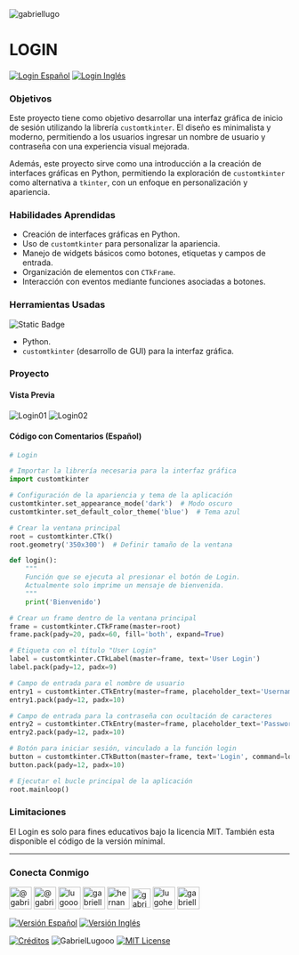 <img align="center" src="https://media.licdn.com/dms/image/v2/D4D16AQGUNxQ7NSC05A/profile-displaybackgroundimage-shrink_350_1400/profile-displaybackgroundimage-shrink_350_1400/0/1738695150340?e=1744243200&v=beta&t=oXX-ixT9bR3dJcYCLv4KBs5wjKFoeP0524kFGHQMYmQ" alt="gabriellugo" />

# LOGIN

<a href="https://github.com/GabrielLugooo/Login/blob/main/README%20Spanish.md" target="_blank" rel="noreferrer noopener"> <img align="center" src="https://img.shields.io/badge/Login%20Español-000000" alt="Login Español" /></a>
<a href="https://github.com/GabrielLugooo/Login" target="_blank" rel="noreferrer noopener"> <img align="center" src="https://img.shields.io/badge/Login%20Inglés-green" alt="Login Inglés" /></a>

### Objetivos

Este proyecto tiene como objetivo desarrollar una interfaz gráfica de inicio de sesión utilizando la librería `customtkinter`. El diseño es minimalista y moderno, permitiendo a los usuarios ingresar un nombre de usuario y contraseña con una experiencia visual mejorada.

Además, este proyecto sirve como una introducción a la creación de interfaces gráficas en Python, permitiendo la exploración de `customtkinter` como alternativa a `tkinter`, con un enfoque en personalización y apariencia.

### Habilidades Aprendidas

- Creación de interfaces gráficas en Python.
- Uso de `customtkinter` para personalizar la apariencia.
- Manejo de widgets básicos como botones, etiquetas y campos de entrada.
- Organización de elementos con `CTkFrame`.
- Interacción con eventos mediante funciones asociadas a botones.

### Herramientas Usadas

![Static Badge](https://img.shields.io/badge/Python-000000?logo=python&logoSize=auto)

- Python.
- `customtkinter` (desarrollo de GUI) para la interfaz gráfica.

### Proyecto

#### Vista Previa

<img align="center" src="https://i.imgur.com/vksNgqS.jpeg" alt="Login01" />
<img align="center" src="https://i.imgur.com/D4w03G0.jpeg" alt="Login02" />

#### Código con Comentarios (Español)

```python
# Login

# Importar la librería necesaria para la interfaz gráfica
import customtkinter

# Configuración de la apariencia y tema de la aplicación
customtkinter.set_appearance_mode('dark')  # Modo oscuro
customtkinter.set_default_color_theme('blue')  # Tema azul

# Crear la ventana principal
root = customtkinter.CTk()
root.geometry('350x300')  # Definir tamaño de la ventana

def login():
    """
    Función que se ejecuta al presionar el botón de Login.
    Actualmente solo imprime un mensaje de bienvenida.
    """
    print('Bienvenido')

# Crear un frame dentro de la ventana principal
frame = customtkinter.CTkFrame(master=root)
frame.pack(pady=20, padx=60, fill='both', expand=True)

# Etiqueta con el título "User Login"
label = customtkinter.CTkLabel(master=frame, text='User Login')
label.pack(pady=12, padx=9)

# Campo de entrada para el nombre de usuario
entry1 = customtkinter.CTkEntry(master=frame, placeholder_text='Username')
entry1.pack(pady=12, padx=10)

# Campo de entrada para la contraseña con ocultación de caracteres
entry2 = customtkinter.CTkEntry(master=frame, placeholder_text='Password', show='*')
entry2.pack(pady=12, padx=10)

# Botón para iniciar sesión, vinculado a la función login
button = customtkinter.CTkButton(master=frame, text='Login', command=login)
button.pack(pady=12, padx=10)

# Ejecutar el bucle principal de la aplicación
root.mainloop()
```

### Limitaciones

El Login es solo para fines educativos bajo la licencia MIT.
También esta disponible el código de la versión mínimal.

---

<h3 align="left">Conecta Conmigo</h3>

<p align="left">
<a href="https://www.youtube.com/@gabriellugooo" target="_blank" rel="noreferrer noopener"> <img align="center" src="https://img.icons8.com/?size=50&id=55200&format=png" alt="@gabriellugooo" height="40" width="40" /></a>
<a href="http://www.tiktok.com/@gabriellugooo" target="_blank" rel="noreferrer noopener"> <img align="center" src="https://img.icons8.com/?size=50&id=118638&format=png" alt="@gabriellugooo" height="40" width="40" /></a>
<a href="https://instagram.com/lugooogabriel" target="_blank" rel="noreferrer noopener"> <img align="center" src="https://img.icons8.com/?size=50&id=32309&format=png" alt="lugooogabriel" height="40" width="40" /></a>
<a href="https://twitter.com/gabriellugo__" target="_blank" rel="noreferrer noopener"> <img align="center" src="https://img.icons8.com/?size=50&id=phOKFKYpe00C&format=png" alt="gabriellugo__" height="40" width="40" /></a>
<a href="https://www.linkedin.com/in/hernando-gabriel-lugo" target="_blank" rel="noreferrer noopener"> <img align="center" src="https://img.icons8.com/?size=50&id=8808&format=png" alt="hernando-gabriel-lugo" height="40" width="40" /></a>
<a href="https://github.com/GabrielLugooo" target="_blank" rel="noreferrer noopener"> <img align="center" src="https://img.icons8.com/?size=80&id=AngkmzgE6d3E&format=png" alt="gabriellugooo" height="34" width="34" /></a>
<a href="mailto:lugohernandogabriel@gmail.com"> <img align="center" src="https://img.icons8.com/?size=50&id=38036&format=png" alt="lugohernandogabriel@gmail.com" height="40" width="40" /></a>
<a href="https://linktr.ee/gabriellugooo" target="_blank" rel="noreferrer noopener"> <img align="center" src="https://simpleicons.org/icons/linktree.svg" alt="gabriellugooo" height="40" width="40" /></a>
</p>

<p align="left">
<a href="https://github.com/GabrielLugooo/GabrielLugooo/blob/main/Readme%20Spanish.md" target="_blank" rel="noreferrer noopener"> <img align="center" src="https://img.shields.io/badge/Versión%20Español-000000" alt="Versión Español" /></a>
<a href="https://github.com/GabrielLugooo/GabrielLugooo/blob/main/README.md" target="_blank" rel="noreferrer noopener"> <img align="center" src="https://img.shields.io/badge/Versión%20Inglés-Green" alt="Versión Inglés" /></a>

</p>

<a href="https://linktr.ee/gabriellugooo" target="_blank" rel="noreferrer noopener"> <img align="center" src="https://img.shields.io/badge/Créditos-Gabriel%20Lugo-green" alt="Créditos" /></a>
<img align="center" src="https://komarev.com/ghpvc/?username=GabrielLugoo&label=Vistas%20del%20Perfil&color=green&base=2000" alt="GabrielLugooo" />
<a href="" target="_blank" rel="noreferrer noopener"> <img align="center" src="https://img.shields.io/badge/License-MIT-green" alt="MIT License" /></a>
